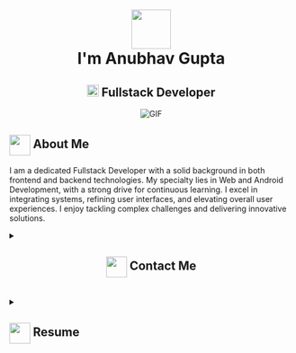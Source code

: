 <h1 align="center">
  <img src="https://media1.giphy.com/media/v1.Y2lkPTc5MGI3NjExMXE2Ymp2NDdvejg1d3NnYmU4MHBqajVmbWNqMWc5MWx1dWp2dTQxcCZlcD12MV9pbnRlcm5hbF9naWZfYnlfaWQmY3Q9Zw/MPxg9U887PS0B8XT4J/giphy.webp" width="70px"/><br>
  I'm Anubhav Gupta
</h1>
<h2 align="center">
  <img src="https://komarev.com/ghpvc/?username=Anubhav990&color=green" alt="Profile Views" style="height:21px;">
  Fullstack Developer
</h2>
<div align="center">
 <img alt="GIF" src="https://media2.giphy.com/media/v1.Y2lkPTc5MGI3NjExbzgzNDlvMXk2dDR4eTZrdnFudDZ2c3hvbndvamZuemx5YnE4dXJmciZlcD12MV9pbnRlcm5hbF9naWZfYnlfaWQmY3Q9Zw/NNVrFKZF3s61W/giphy.webp" />
</div>

## <img align ='center' src="https://i.giphy.com/media/v1.Y2lkPTc5MGI3NjExdjh2dDM4bDhyYzM5NmppaHJ6dG56Mmh3bTkyanFkdWRvZ3R1cGoycSZlcD12MV9pbnRlcm5hbF9naWZfYnlfaWQmY3Q9ZQ/LOnt6uqjD9OexmQJRB/giphy.gif" width="37" /> About Me

I am a dedicated Fullstack Developer with a solid background in both frontend and backend technologies. My specialty lies in Web and Android Development, with a strong drive for continuous learning. I excel in integrating systems, refining user interfaces, and elevating overall user experiences. I enjoy tackling complex challenges and delivering innovative solutions.

<details>
  <summary>
    <h2 align="center">
      <img align ='center' src="https://media1.giphy.com/media/v1.Y2lkPTc5MGI3NjExeXkzNmM5dGh0YXVoNmExZ29mZWU2Y3o3czhhbTh3a3diNXA5OThtaSZlcD12MV9pbnRlcm5hbF9naWZfYnlfaWQmY3Q9Zw/KpOqvmCFdNMhF0pQb7/giphy.webp" width="37" /> Contact Me
    </h2>
  </summary>
    <p>If you'd like to get in touch, feel free to connect with me through the following channels:</p>
        <a href="mailto:singheshqpreet@gmail.com">
          <img src="https://img.shields.io/badge/Email-%23EA4335.svg?style=for-the-badge&logo=gmail&logoColor=white" alt="Email"/>
        </a>
        <a href="https://www.linkedin.com/in/eshqpreet-singh-387956281/">
          <img src="https://img.shields.io/badge/LinkedIn-%230A66C2.svg?style=for-the-badge&logo=linkedin&logoColor=white" alt="LinkedIn" />
        </a>
        <a href="https://github.com/Eshqpreet">
          <img src="https://img.shields.io/badge/GitHub-%23121011.svg?style=for-the-badge&logo=github&logoColor=white" alt="GitHub"/>
        </a>
</details>

<br>

<details>
 <summary>
    <h2> 
      <img align="center" src="https://media0.giphy.com/media/v1.Y2lkPTc5MGI3NjExaW9taTEydnMwNXh5enpseXMzeHpib2o4M2hncDc5amZ4aWtzb2JtaSZlcD12MV9pbnRlcm5hbF9naWZfYnlfaWQmY3Q9Zw/LaVp0AyqR5bGsC5Cbm/giphy.webp" width="37" /> 
    Resume
    </h2>
</summary>

 <details>
  <summary><h4> <img align="center" src="https://media1.giphy.com/media/v1.Y2lkPTc5MGI3NjExOTRmZTFoeDEybGZrMjBxOXA5Znd6ZWdhZ21nYjhrdjF1dzgxdGFzNiZlcD12MV9pbnRlcm5hbF9naWZfYnlfaWQmY3Q9Zw/IPbS5R4fSUl5S/200.webp" width="29"/> Academics</h4></summary>
  <span><img src="https://img.shields.io/badge/BTECH-Chitkara University. Rajpura, India-1877F2?style=for-the-badge"></span>
   <br>
  <span><img src="https://img.shields.io/badge/Udemy-Javascript Mastery. ZTM, Online-1877F2?style=for-the-badge"></span>
   <br>
  <span><img src="https://img.shields.io/badge/Coursera-Generative AI, prompt engineering-1877F2?style=for-the-badge"></span>
 </details>

 <details>
  <summary>
    <h4>
    <img align="center" src="https://media4.giphy.com/media/v1.Y2lkPTc5MGI3NjExejJoeW52bDM4Nndyc293ZXMzbG8yMmRpNmp3czlwN2NocDBpenZzaCZlcD12MV9pbnRlcm5hbF9naWZfYnlfaWQmY3Q9Zw/qgQUggAC3Pfv687qPC/giphy.webp" width="29" style="margin-right: 10px;"/> Experience</h4>
  </summary>
  
  <br>
  
  <p><strong>Fullstack Developer</strong> at Avant Garde Digital Services Pvt. Ltd. (Mohali) | 6 Months</p>
  <ul> 
    <li>Developed new features in both web and app.</li>
    <li>Created a User, Admin Dashboard and authentication with PHP.</li>
    <li>Worked on UI, Creating mySQL queries and Integrating various APIs.</li>
  </ul>

</details>
<details>
  <summary>
    <h4>
      <img align="center" src="https://media2.giphy.com/media/v1.Y2lkPTc5MGI3NjExM2pwdmt1cTlmaWI3N3pkd2NjNG1sd2NobmQxdHFwbnV4bjd6MWtzZyZlcD12MV9pbnRlcm5hbF9naWZfYnlfaWQmY3Q9cw/qNHyaJzOmLNwGWk7Zf/giphy.webp" width="29" style="margin-right: 8px;"/> Tech Stack
    </h4>
  </summary>
  
  <br>

  <!-- Frontend -->
  <p><strong>Frontend Development</strong></p>
  <a href="https://developer.mozilla.org/en-US/docs/Web/HTML"><img src="https://img.shields.io/badge/html5-%23E34F26.svg?style=for-the-badge&logo=html5&logoColor=white" alt="HTML5"/></a>
  <a href="https://developer.mozilla.org/en-US/docs/Web/CSS"><img src="https://img.shields.io/badge/css3-%231572B6.svg?style=for-the-badge&logo=css3&logoColor=white" alt="CSS3"/></a>
  <a href="https://developer.mozilla.org/en-US/docs/Web/JavaScript"><img src="https://img.shields.io/badge/javascript-%23F7DF1E.svg?style=for-the-badge&logo=javascript&logoColor=black" alt="JavaScript"/></a>
  <a href="https://www.typescriptlang.org/"><img src="https://img.shields.io/badge/typescript-%23007ACC.svg?style=for-the-badge&logo=typescript&logoColor=white" alt="TypeScript"/></a>
  <a href="https://reactjs.org/"><img src="https://img.shields.io/badge/react-%2320232a.svg?style=for-the-badge&logo=react&logoColor=%2361DAFB" alt="React"/></a>
  <a href="https://reactnative.dev/"><img src="https://img.shields.io/badge/react_native-%2320232a.svg?style=for-the-badge&logo=react&logoColor=%2361DAFB" alt="React Native"/></a>
  <a href="https://mui.com/"><img src="https://img.shields.io/badge/MUI-%230081CB.svg?style=for-the-badge&logo=mui&logoColor=white" alt="MUI"/></a>
  <a href="https://tailblocks.cc/">
  <a href="https://tailwindcss.com/"><img src="https://img.shields.io/badge/tailwindcss-%2338B2AC.svg?style=for-the-badge&logo=tailwind-css&logoColor=white" alt="TailwindCSS"/></a>
  <a href="https://getbootstrap.com/"><img src="https://img.shields.io/badge/Bootstrap-%237A1D1D.svg?style=for-the-badge&logo=bootstrap&logoColor=white" alt="Bootstrap"/></a>

  <br>

  <!-- Backend -->
  <p><strong>Backend Development</strong></p>
  <a href="https://nodejs.org/"><img src="https://img.shields.io/badge/node.js-%23339933.svg?style=for-the-badge&logo=node.js&logoColor=white" alt="Node.js"/></a>
  <a href="https://expressjs.com/"><img src="https://img.shields.io/badge/express-%23000000.svg?style=for-the-badge&logo=express&logoColor=white" alt="Express"/></a>
  <a href="https://hono.dev/"><img src="https://img.shields.io/badge/hono.js-%23000000.svg?style=for-the-badge&logo=hono&logoColor=%23ff9900" alt="HonoJs"/></a>
  <a href="https://graphql.org/"><img src="https://img.shields.io/badge/graphql-%23E10098.svg?style=for-the-badge&logo=graphql&logoColor=white" alt="GraphQL"/></a>
  <a href="https://www.postman.com/"><img src="https://img.shields.io/badge/Postman-FF6C37?style=for-the-badge&logo=postman&logoColor=white" alt="Postman"/></a>

  <br>

  <!-- Databases -->
  <p><strong>Databases</strong></p>
  <a href="https://www.mongodb.com/"><img src="https://img.shields.io/badge/mongodb-%2347A248.svg?style=for-the-badge&logo=mongodb&logoColor=white" alt="MongoDB"/></a>
  <a href="https://mongoosejs.com/"><img src="https://img.shields.io/badge/mongoose-%23880000.svg?style=for-the-badge&logo=mongoose&logoColor=white" alt="Mongoose"/></a>
  <a href="https://www.postgresql.org/"><img src="https://img.shields.io/badge/postgresql-%23336791.svg?style=for-the-badge&logo=postgresql&logoColor=white" alt="PostgreSQL"/></a>

  <br>

  <!-- Programming Languages -->
  <p><strong>Programming Languages</strong></p>
  <a href="https://en.wikipedia.org/wiki/Java_(programming_language)"><img src="https://img.shields.io/badge/java-%23ED8B00.svg?style=for-the-badge&logo=java&logoColor=white" alt="Java"/></a>
  <a href="https://en.wikipedia.org/wiki/C%2B%2B"><img src="https://img.shields.io/badge/c++-%2300599C.svg?style=for-the-badge&logo=c%2B%2B&logoColor=white" alt="C++"/></a>
  <a href="https://developer.mozilla.org/en-US/docs/Web/JavaScript"><img src="https://img.shields.io/badge/javascript-%23F7DF1E.svg?style=for-the-badge&logo=javascript&logoColor=black" alt="JavaScript"/></a>
  <a href="https://www.typescriptlang.org/"><img src="https://img.shields.io/badge/typescript-%23007ACC.svg?style=for-the-badge&logo=typescript&logoColor=white" alt="TypeScript"/></a>

</details>
</details>

